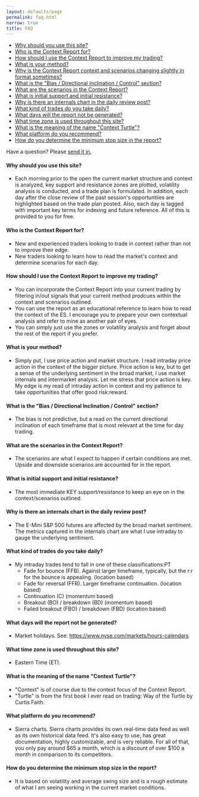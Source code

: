 ```yaml
---
layout: defaults/page
permalink: faq.html
narrow: true
title: FAQ
---
```


- [Why should you use this site?](#why-should-you-use-this-site)
- [Who is the Context Report for?](#who-is-the-context-report-for)
- [How should I use the Context Report to improve my trading?](#how-should-i-use-the-context-report-to-improve-my-trading)
- [What is your method?](#what-is-your-method)
- [Why is the Context Report context and scenarios changing slightly in format sometimes?](#why-is-the-context-report-context-and-scenarios-changing-slightly-in-format-sometimes)
- [What is the "Bias / Directional Inclination / Control" section?](#what-is-the-bias--directional-inclination--control-section)
- [What are the scenarios in the Context Report?](#what-are-the-scenarios-in-the-context-report)
- [What is initial support and initial resistance?](#what-is-initial-support-and-initial-resistance)
- [Why is there an internals chart in the daily review post?](#why-is-there-an-internals-chart-in-the-daily-review-post)
- [What kind of trades do you take daily?](#what-kind-of-trades-do-you-take-daily)
- [What days will the report not be generated?](#what-days-will-the-report-not-be-generated)
- [What time zone is used throughout this site?](#what-time-zone-is-used-throughout-this-site)
- [What is the meaning of the name "Context Turtle"?](#what-is-the-meaning-of-the-name-context-turtle)
- [What platform do you recommend?](#what-platform-do-you-recommend)
- [How do you determine the minimum stop size in the report?](#how-do-you-determine-the-minimum-stop-size-in-the-report)

Have a question? Please [send it in.](mailto:contextturtle@gmail.com)

#### Why should you use this site?
  * Each morning prior to the open the current market structure and context is analyzed, key support and resistance zones are plotted, volatility analysis is conducted, and a trade plan is formulated. In addition, each day after the close  review of the past session's opportuntiies are highlighted based on the trade plan posted. Also, each day is tagged with important key terms for indexing and future reference. All of this is provided to you for free.

#### Who is the Context Report for?
  * New and experienced traders looking to trade in context rather than not to improve their edge.
  * New traders looking to learn how to read the market's context and determine scenarios for each day.

#### How should I use the Context Report to improve my trading?
  * You can incorporate the Context Report into your current trading by filtering in/out signals that your current method prodcues within the context and scenarios outlined.
  * You can use the report as an educational reference to learn how to read the context of the ES. I encourage you to prepare your own contextual analysis and refer to mine as another pair of eyes.
  * You can simply just use the zones or volatility analysis and forget about the rest of the report if you prefer.

#### What is your method?
  * Simply put, I use price action and market structure. I read intraday price action in the context of the bigger picture. Price action is key, but to get a sense of the underlying sentiment in the broad market, I use market internals and intermarket analysis. Let me stress that price action is key. My edge is my read of intraday action in context and my patience to take opportunities that offer good risk:reward.

#### What is the "Bias / Directional Inclination / Control" section?
  * The bias is not predictive, but a read on the current directional inclination of each timeframe that is most relevant at the time for day trading.

#### What are the scenarios in the Context Report?
  * The scenarios are what I expect to happen if certain conditions are met. Upside and downside scenarios are accounted for in the report.

#### What is initial support and initial resistance?
  * The most immediate KEY support/resistance to keep an eye on in the context/scenarios outlined.

#### Why is there an internals chart in the daily review post?
  * The E-Mini S&P 500 futures are affected by the broad market sentiment. The metrics captured in the internals chart are what I use intraday to gauge the underlying sentiment.

#### What kind of trades do you take daily?
  * My intraday trades tend to fall in one of these classifications:PT
    * Fade for bounce (FFB). Against larger timeframe, typically, but the r:r for the bounce is appealing. (location based)
    * Fade for reversal (FFR). Larger timeframe continuation. (location based)
    * Continuation (C) (momentum based)
    * Breakout (BO) / breakdown (BD) (momentum based)
    * Failed breakout (FBO) / breakdown (FBD) (location based)

#### What days will the report not be generated?
  * Market holidays. See: https://www.nyse.com/markets/hours-calendars

#### What time zone is used throughout this site?
  * Eastern Time (ET).

#### What is the meaning of the name "Context Turtle"?
  * "Context" is of course due to the context focus of the Context Report.
  * "Turtle" is from the first book I ever read on trading: Way of the Turtle by Curtis Faith.

#### What platform do you recommend?
  * Sierra charts. Sierra charts provides its own real-time data feed as well as its own historical data feed. It's also easy to use, has great documentation, highly customizable, and is very reliable. For all of that, you only pay around $65 a month, which is a discount of over $100 a month in comparison to its competitors.

#### How do you determine the minimum stop size in the report?
  * It is based on volatility and average swing size and is a rough estimate of what I am seeing working in the current market conditions.